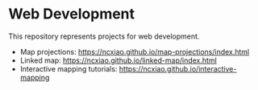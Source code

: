 # Web Development

This repository represents projects for web development.

- Map projections: https://ncxiao.github.io/map-projections/index.html
- Linked map: https://ncxiao.github.io/linked-map/index.html
- Interactive mapping tutorials: https://ncxiao.github.io/interactive-mapping
